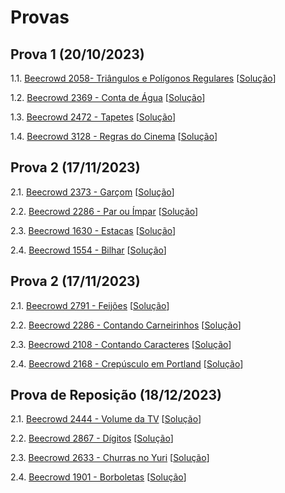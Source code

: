 # Provas

## Prova 1 (20/10/2023)

1.1. [Beecrowd 2058- Triângulos e Polígonos Regulares](https://www.beecrowd.com.br/judge/pt/problems/view/2058) [[Solução](beecrowd_2058.py)]
   
1.2. [Beecrowd 2369 - Conta de Água](https://www.beecrowd.com.br/judge/pt/problems/view/2369) [[Solução](beecrowd_2369.py)]

1.3. [Beecrowd 2472 - Tapetes](https://www.beecrowd.com.br/judge/pt/problems/view/2472) [[Solução](beecrowd_2472.py)]

1.4. [Beecrowd 3128 - Regras do Cinema](https://www.beecrowd.com.br/judge/pt/problems/view/3128) [[Solução](beecrowd_3128.py)]

## Prova 2 (17/11/2023)

2.1. [Beecrowd 2373 - Garçom](https://www.beecrowd.com.br/judge/pt/problems/view/2373) [[Solução](beecrowd_2373.py)]
   
2.2. [Beecrowd 2286 - Par ou Ímpar](https://www.beecrowd.com.br/judge/pt/problems/view/2286) [[Solução](beecrowd_2286.py)]

2.3. [Beecrowd 1630 - Estacas](https://www.beecrowd.com.br/judge/pt/problems/view/1630) [[Solução](beecrowd_1630.py)]

2.4. [Beecrowd 1554 - Bilhar](https://www.beecrowd.com.br/judge/pt/problems/view/1554) [[Solução](beecrowd_1554.py)]

## Prova 2 (17/11/2023)

2.1. [Beecrowd 2791 - Feijões](https://www.beecrowd.com.br/judge/pt/problems/view/2791) [[Solução](beecrowd_2791.py)]
   
2.2. [Beecrowd 2286 - Contando Carneirinhos](https://www.beecrowd.com.br/judge/pt/problems/view/2286) [[Solução](beecrowd_2286.py)]

2.3. [Beecrowd 2108 - Contando Caracteres](https://www.beecrowd.com.br/judge/pt/problems/view/2108) [[Solução](beecrowd_2108.py)]

2.4. [Beecrowd 2168 - Crepúsculo em Portland](https://www.beecrowd.com.br/judge/pt/problems/view/2168) [[Solução](beecrowd_2168.py)]

## Prova de Reposição (18/12/2023)

2.1. [Beecrowd 2444 - Volume da TV](https://www.beecrowd.com.br/judge/pt/problems/view/2444) [[Solução](beecrowd_2444.py)]
   
2.2. [Beecrowd 2867 - Dígitos](https://www.beecrowd.com.br/judge/pt/problems/view/2867) [[Solução](beecrowd_2867.py)]

2.3. [Beecrowd 2633 - Churras no Yuri](https://www.beecrowd.com.br/judge/pt/problems/view/2633) [[Solução](beecrowd_2633.py)]

2.4. [Beecrowd 1901 - Borboletas](https://www.beecrowd.com.br/judge/pt/problems/view/1901) [[Solução](beecrowd_1901.py)]
